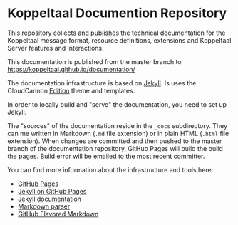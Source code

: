 # Koppeltaal Documention Repository

This repository collects and publishes the technical documentation for the
Koppeltaal message format, resource definitions, extensions and Koppeltaal Server features and interactions.

This documentation is published from the master branch to https://koppeltaal.github.io/documentation/

The documentation infrastructure is based on [Jekyll](https://jekyllrb.com/). Is uses the CloudCannon [Edition](https://github.com/CloudCannon/edition-jekyll-template) theme and templates.

In order to locally build and "serve" the documentation, you need to set up Jekyll.

The "sources" of the documentation reside in the `_docs` subdirectory. They can me written in Markdown (`.md` file extension) or in plain HTML (`.html` file extension). When changes are committed and then pushed to the master branch of the documentation repository, GitHub Pages will build the build the pages. Build error will be emailed to the most recent committer.

You can find more information about the infrastructure and tools here:

- [GitHub Pages](https://help.github.com/categories/github-pages-basics/)
- [Jekyll on GitHub Pages](https://help.github.com/articles/using-jekyll-as-a-static-site-generator-with-github-pages/)
- [Jekyll documentation](https://jekyllrb.com/docs/home/)
- [Markdown parser](https://kramdown.gettalong.org/syntax.html)
- [GitHub Flavored Markdown](https://kramdown.gettalong.org/syntax.html)
